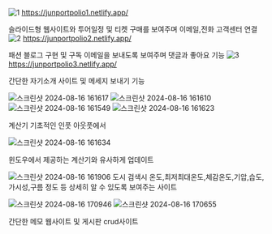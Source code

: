 ![1](https://github.com/Yushis7/portpolio/assets/150568560/bc37e929-e478-42b2-bc5f-9b051ecc1f18)
https://junportpolio1.netlify.app/

슬라이드형 웹사이트와 투어일정 및 티켓 구매를 보여주며 이메일,전화 고객센터 연결 
![2](https://github.com/Yushis7/portpolio/assets/150568560/01b5bef8-97c9-42e9-b59b-abd4a9af1ada)
https://junportpolio2.netlify.app/

패션 블로그 구현 및 구독 이메일을 보내도록 보여주며 댓글과 좋아요 기능
![3](https://github.com/Yushis7/portpolio/assets/150568560/714ac9e4-28bb-440a-8a99-d2d63191b3d5)
https://junportpolio3.netlify.app/

간단한 자기소개 사이트 및 메세지 보내기 기능


![스크린샷 2024-08-16 161617](https://github.com/user-attachments/assets/cc93dcc3-b0e4-4296-b1d7-25e4668ff5f8)
![스크린샷 2024-08-16 161610](https://github.com/user-attachments/assets/a91012ba-2282-47f4-9b78-b8172d85baa4)
![스크린샷 2024-08-16 161549](https://github.com/user-attachments/assets/576bf640-2f16-41c6-831c-43a9ddaf56e9)
![스크린샷 2024-08-16 161623](https://github.com/user-attachments/assets/ea81db8a-7e60-4ccf-b4ab-3a066fc8a2fd)

계산기 기초적인 인풋 아웃풋에서

![스크린샷 2024-08-16 161634](https://github.com/user-attachments/assets/f6f8d585-def9-405b-8e66-40e083ae7448)

윈도우에서 제공하는 계산기와 유사하게 업데이트

![스크린샷 2024-08-16 161906](https://github.com/user-attachments/assets/1956f9d0-db1f-4e54-96f3-2ec75e6d121b)
도시 검색시 온도,최저최대온도,체감온도,기압,습도,가시성,구름 정도 등 상세히 알 수 있도록 보여주는 사이트


![스크린샷 2024-08-16 170946](https://github.com/user-attachments/assets/55a30b50-6e6f-4838-aca5-099cd7d82ee7)
![스크린샷 2024-08-16 170655](https://github.com/user-attachments/assets/32fbf77e-3e7a-4cc8-94ac-ab9b9b581a75)

간단한 메모 웹사이트 및 게시판 crud사이트
